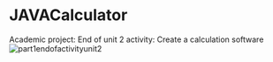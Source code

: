 # JAVACalculator
Academic project: End of unit 2 activity: Create a calculation software
![part1endofactivityunit2](https://github.com/costa911/JAVACalculator/assets/102555905/44c5229e-f5bd-40c9-b06b-9cef788eef29)
